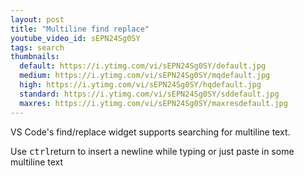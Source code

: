 ```yaml
---
layout: post
title: "Multiline find replace"
youtube_video_id: sEPN24Sg0SY
tags: search
thumbnails:
  default: https://i.ytimg.com/vi/sEPN24Sg0SY/default.jpg
  medium: https://i.ytimg.com/vi/sEPN24Sg0SY/mqdefault.jpg
  high: https://i.ytimg.com/vi/sEPN24Sg0SY/hqdefault.jpg
  standard: https://i.ytimg.com/vi/sEPN24Sg0SY/sddefault.jpg
  maxres: https://i.ytimg.com/vi/sEPN24Sg0SY/maxresdefault.jpg
---
```


VS Code's find/replace widget supports searching for multiline text.

Use <kbd>ctrl</kbd>return to insert a newline while typing or just paste in some multiline text
